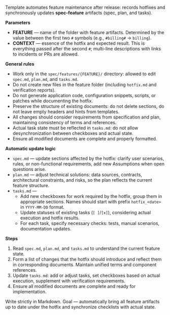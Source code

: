 <!-- spec-feature: feature hotfix -->

Template automates feature maintenance after release: records hotfixes and synchronously updates **spec-feature** artifacts (spec, plan, and tasks).

**Parameters**

- **FEATURE** — name of the folder with feature artifacts. Determined by the value between the first two `#` symbols (e.g., `#billing#` → `billing`).
- **CONTEXT** — essence of the hotfix and expected result. This is everything passed after the second `#`; multi-line descriptions with links to incidents or PRs are allowed.

**General rules**

- Work only in the `spec/features/{FEATURE}/` directory: allowed to edit `spec.md`, `plan.md`, and `tasks.md`.
- Do not create new files in the feature folder (including `hotfix.md` and verification reports).
- Do not generate application code, configuration snippets, scripts, or patches while documenting the hotfix.
- Preserve the structure of existing documents: do not delete sections, do not leave empty headers and hints from templates.
- All changes should consider requirements from specification and plan, maintaining consistency of terms and references.
- Actual task state must be reflected in `tasks.md`: do not allow desynchronization between checkboxes and actual state.
- Ensure all modified documents are complete and properly formatted.

**Automatic update logic**

- `spec.md` — update sections affected by the hotfix: clarify user scenarios, rules, or non-functional requirements, add new Assumptions when open questions arise.
- `plan.md` — adjust technical solutions: data sources, contracts, architectural constraints, and risks, so the plan reflects the current feature structure.
- `tasks.md` —
  - Add new checkboxes for work required by the hotfix, group them in appropriate sections. Names should start with prefix `hotfix_<date>` in `YYYY-MM-DD` format.
  - Update statuses of existing tasks (`[ ]`/`[x]`), considering actual execution and hotfix results.
  - For each task, specify necessary checks: tests, manual scenarios, documentation updates.

**Steps**

1. Read `spec.md`, `plan.md`, and `tasks.md` to understand the current feature state.
2. Form a list of changes that the hotfix should introduce and reflect them in corresponding documents. Maintain unified terms and component references.
3. Update `tasks.md`: add or adjust tasks, set checkboxes based on actual execution, supplement with verification requirements.
4. Ensure all modified documents are complete and ready for implementation.

Write strictly in Markdown. Goal — automatically bring all feature artifacts up to date under the hotfix and synchronize checklists with actual state.
